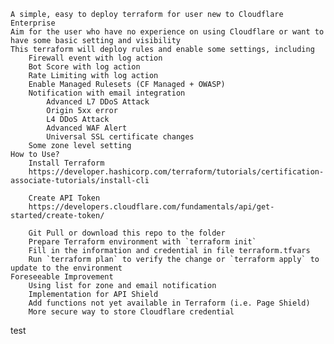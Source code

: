 	A simple, easy to deploy terraform for user new to Cloudflare Enterprise
	Aim for the user who have no experience on using Cloudflare or want to have some basic setting and visibility
	This terraform will deploy rules and enable some settings, including
		Firewall event with log action
		Bot Score with log action
		Rate Limiting with log action
		Enable Managed Rulesets (CF Managed + OWASP)
		Notification with email integration
			Advanced L7 DDoS Attack
			Origin 5xx error
			L4 DDoS Attack
			Advanced WAF Alert
			Universal SSL certificate changes
		Some zone level setting
	How to Use?
		Install Terraform
        https://developer.hashicorp.com/terraform/tutorials/certification-associate-tutorials/install-cli
		
        Create API Token
        https://developers.cloudflare.com/fundamentals/api/get-started/create-token/
		
        Git Pull or download this repo to the folder
		Prepare Terraform environment with `terraform init`
		Fill in the information and credential in file terraform.tfvars
		Run `terraform plan` to verify the change or `terraform apply` to update to the environment
	Foreseeable Improvement
		Using list for zone and email notification
		Implementation for API Shield
		Add functions not yet available in Terraform (i.e. Page Shield)
		More secure way to store Cloudflare credential
test
